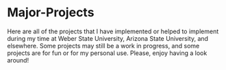 # Major-Projects
Here are all of the projects that I have implemented or helped to implement during my time at Weber State University, Arizona State University, and elsewhere. Some projects may still be a work in progress, and some projects are for fun or for my personal use. Please, enjoy having a look around!

